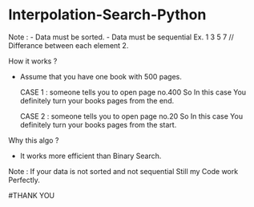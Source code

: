 # Interpolation-Search-Python

Note : 
	- Data must be sorted.
	- Data must be sequential Ex. 1 3 5 7 // Differance between each element 2.
	
How it works ?
- Assume that you have one book with 500 pages. 
  
  CASE 1 :
	someone tells you to open page no.400 
	So In this case You definitely turn your books pages from the end.
	
 
  CASE 2 :
	someone tells you to open page no.20 
	So In this case You definitely turn your books pages from the start.
	
	
Why this algo ?
- It works more efficient than Binary Search.


Note :
If your data is not sorted and not sequential Still my Code work Perfectly.

#THANK YOU

